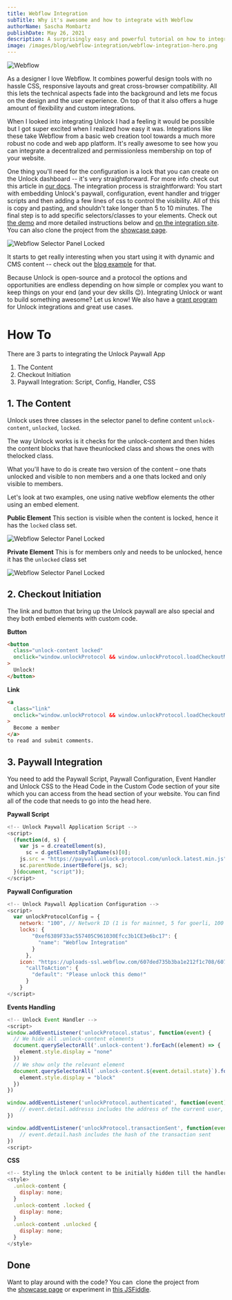 ```yaml
---
title: Webflow Integration
subTitle: Why it's awesome and how to integrate with Webflow
authorName: Sascha Mombartz
publishDate: May 26, 2021
description: A surprisingly easy and powerful tutorial on how to integrate Unlock into Webflow and monetize your content.
image: /images/blog/webflow-integration/webflow-integration-hero.png
---
```


![Webflow](/images/blog/webflow-integration/webflow-home-hero.png)

As a designer I love Webflow. It combines powerful design tools with no hassle CSS, responsive layouts and great cross-browser compatibility. All this lets the technical aspects fade into the background and lets me focus on the design and the user experience. On top of that it also offers a huge amount of flexibility and custom integrations.

When I looked into integrating Unlock I had a feeling it would be possible but I got super excited when I realized how easy it was. Integrations like these take Webflow from a basic web creation tool towards a much more robust no code and web app platform. It's really awesome to see how you can integrate a decentralized and permissionless membership on top of your website.

One thing you'll need for the configuration is a lock that you can create on the Unlock dashboard -- it's very straightforward. For more info check out this article in [our docs](https://docs.unlock-protocol.com/creators/deploying-lock).
The integration process is straightforward: You start with embedding Unlock's paywall, configuration, event handler and trigger scripts and then adding a few lines of css to control the visibility. All of this is copy and pasting, and shouldn't take longer than 5 to 10 minutes. The final step is to add specific selectors/classes to your elements. Check out [the demo](https://unlock-integration.webflow.io/) and more detailed instructions below and [on the integration site](https://unlock-integration.webflow.io/instructions). You can also clone the project from the [showcase page](https://webflow.com/website/Integrating-Unlock).

![Webflow Selector Panel Locked](/images/blog/webflow-integration/webflow-selector-locked.png)

It starts to get really interesting when you start using it with dynamic and CMS content -- check out the [blog example](https://unlock-integration.webflow.io/blog) for that.

Because Unlock is open-source and a protocol the options and opportunities are endless depending on how simple or complex you want to keep things on your end (and your dev skills 😉). Integrating Unlock or want to build something awesome? Let us know! We also have a [grant program](https://docs.unlock-protocol.com/governance/grants-bounties-and-matchings) for Unlock integrations and great use cases.

# How To

There are 3 parts to integrating the Unlock Paywall App

1. The Content
2. Checkout Initiation
3. Paywall Integration: Script, Config, Handler, CSS

## 1. The Content

Unlock uses three classes in the selector panel to define content
`unlock-content`, `unlocked`, `locked`.

The way Unlock works is it checks for the unlock-content and then hides the content blocks that have theunlocked class and shows the ones with thelocked class.

What you'll have to do is create two version of the content – one thats unlocked and visible to non members and a one thats locked and only visible to members.

Let's look at two examples, one using native webflow elements the other using an embed element.

**Public Element**
This section is visible when the content is locked, hence it has the `locked` class set.

![Webflow Selector Panel Locked](/images/blog/webflow-integration/webflow-selector-locked.png)

**Private Element**
This is for members only and needs to be unlocked, hence it has the `unlocked` class set

![Webflow Selector Panel Locked](/images/blog/webflow-integration/webflow-selector-unlocked.png)

## 2. Checkout Initiation

The link and button that bring up the Unlock paywall are also special and they both embed elements with custom code.

**Button**

```html
<button
  class="unlock-content locked"
  onclick="window.unlockProtocol && window.unlockProtocol.loadCheckoutModal()"
>
  Unlock!
</button>
```

**Link**

```html
<a
  class="link"
  onclick="window.unlockProtocol && window.unlockProtocol.loadCheckoutModal()"
>
  Become a member
</a>
to read and submit comments.
```

## 3. Paywall Integration

You need to add the Paywall Script, Paywall Configuration, Event Handler and Unlock CSS to the Head Code in the Custom Code section of your site which you can access from the head section of your website. You can find all of the code that needs to go into the head here.

**Paywall Script**

```javascript
<!-- Unlock Paywall Application Script -->
<script>
  (function(d, s) {
    var js = d.createElement(s),
      sc = d.getElementsByTagName(s)[0];
    js.src = "https://paywall.unlock-protocol.com/unlock.latest.min.js";
    sc.parentNode.insertBefore(js, sc);
  }(document, "script"));
</script>
```

**Paywall Configuration**

```js
<!-- Unlock Paywall Application Configuration -->
<script>
  var unlockProtocolConfig = {
    network: "100", // Network ID (1 is for mainnet, 5 for goerli, 100 for Gnosis chain... etc)
    locks: {
        "0xef6389F33ac557405C961030Efcc3b1CE3e6bc17": {
          "name": "Webflow Integration"
        }
      },
    icon: "https://uploads-ssl.webflow.com/607ded735b3ba1e212f1c708/607f1f8d698e5aceeb6c98a9_Unlock-WordMark.png",
      "callToAction": {
        "default": "Please unlock this demo!"
      }
	}
</script>
```

**Events Handling**

```js
<!-- Unlock Event Handler -->
<script>
window.addEventListener('unlockProtocol.status', function(event) {
  // We hide all .unlock-content elements
  document.querySelectorAll('.unlock-content').forEach((element) => {
    element.style.display = "none"
  })
  // We show only the relevant element
  document.querySelectorAll(`.unlock-content.${event.detail.state}`).forEach((element) => {
  	element.style.display = "block"
  })
})

window.addEventListener('unlockProtocol.authenticated', function(event) {
	// event.detail.addresss includes the address of the current user, when known
})

window.addEventListener('unlockProtocol.transactionSent', function(event) {
	// event.detail.hash includes the hash of the transaction sent
})
<script>
```

**CSS**

```js
<!-- Styling the Unlock content to be initially hidden till the handler loads to prevent flickering -->
<style>
  .unlock-content {
    display: none;
  }
  .unlock-content .locked {
    display: none;
  }
  .unlock-content .unlocked {
    display: none;
  }
</style>
```

## Done

Want to play around with the code? You can  clone the project from the [showcase page](https://webflow.com/website/Integrating-Unlock) or experiment in [this JSFiddle](https://jsfiddle.net/smombartz/kjrq5asg/10/).
